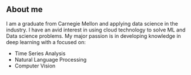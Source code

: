 ## About me

I am a graduate from Carnegie Mellon and applying data science in the industry. I have an avid interest in using cloud technology to solve ML and Data science problems. My major passion is in developing knowledge in deep learning with a focused on:
- Time Series Analysis
- Natural Language Processing
- Computer Vision 